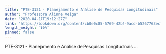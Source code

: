 ```yaml
---
title: "PTE-3121 - Planejamento e Análise de Pesquisas Longitudinais"
author: "Professora Alinne Veiga"
date: "2020-04-17T19:12:27Z"
link: "https://bookdown.org/content/cb0e0c85-5769-42b9-9acd-b5267763ecfc/"
length_weight: "10%"
pinned: false
---
```


PTE-3121 - Planejamento e Análise de Pesquisas Longitudinais ...

